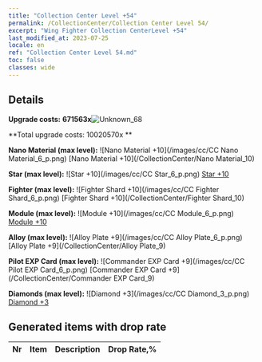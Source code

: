 ```yaml
---
title: "Collection Center Level +54"
permalink: /CollectionCenter/Collection Center Level 54/
excerpt: "Wing Fighter Collection CenterLevel +54"
last_modified_at: 2023-07-25
locale: en
ref: "Collection Center Level 54.md"
toc: false
classes: wide
---
```



## Details

 **Upgrade costs:** **671563x**![Unknown_68](/images/item/bh_img25_p.png)

 **Total upgrade costs: 10020570x **

 **Nano Material (max level):** ![Nano Material +10](/images/cc/CC Nano Material_6_p.png) [Nano Material +10](/CollectionCenter/Nano Material_10)

 **Star (max level):** ![Star +10](/images/cc/CC Star_6_p.png) [Star +10](/CollectionCenter/Star_10)

 **Fighter (max level):** ![Fighter Shard +10](/images/cc/CC Fighter Shard_6_p.png) [Fighter Shard +10](/CollectionCenter/Fighter Shard_10)

 **Module (max level):** ![Module +10](/images/cc/CC Module_6_p.png) [Module +10](/CollectionCenter/Module_10)

 **Alloy (max level):** ![Alloy Plate +9](/images/cc/CC Alloy Plate_6_p.png) [Alloy Plate +9](/CollectionCenter/Alloy Plate_9)

 **Pilot EXP Card (max level):** ![Commander EXP Card +9](/images/cc/CC Pilot EXP Card_6_p.png) [Commander EXP Card +9](/CollectionCenter/Commander EXP Card_9)

 **Diamonds (max level):** ![Diamond +3](/images/cc/CC Diamond_3_p.png) [Diamond +3](/CollectionCenter/Diamond_3)

## Generated items with drop rate

  |  Nr |     Item   |    Description   |  Drop Rate,% |
  |:----|:----------:|:-----------------|:-------------|

